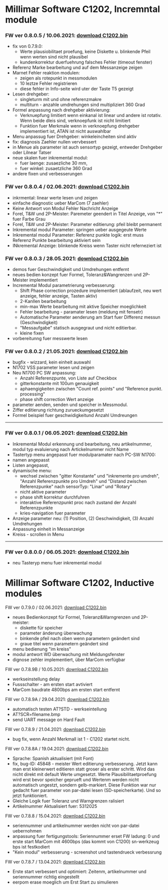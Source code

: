 
# Millimar Software C1202, Incremntal module

### **FW ver 0.8.0.5 / 10.06.2021: [download C1202.bin](https://github.com/k-szczeciak/C1202RelOpen/raw/master/0.8.0.5/C1202.bin)**
- fix von 0.7.9.0:
  - Werte plausiobilitaet proefung, keine Diskette u. blinkende Pfeil wenn werten sind nicht plausibel
  - kundenkorrektur duerfuehrung falsches Fehler (timeout fenster)
- Referenz Marke bearbeitung und auf dem Messanzeige zeigen
- Marnet Fehler reaktion modulen:
  - zeigen als rotepunkt in messmodulen
  - 10 leztze Fehler registrieren
  - diese fehler in Info-seite wird uter der Taste T5 gezeigt
- Lesen drehgeber:
  - singleturm mit und ohne referenzmakre
  - multiturn - anzahle umdrehungen sind multipliziert 360 Grad
- Formel anpassung nach drehgeber aktivierung:
  - Verknuepfung limitiert wenn einkanal ist linear und andere ist rotativ. Wenn beide dleis sind, verknoepfunk ist nicht limitiert
  - Funktion fuer Merkmale wenn in verknoepfung drehgeber implementiert ist, ATAN ist nicht auswahlbar
- Menu anpassug fuer Drehgeber: winkeleincheiten sind aktiv
- fix: diagnosis Zaehler nullen vervbessert
- in Menue als parameter ist auch sensortyp gezeigt, entweder Drehgeber oder Lilnear Tatser
- neue skalen fuer inkremental modul:
  - fuer laenge: zusaezliche 30 mm, 
  - fuer winkel: zusaetzliche 360 Grad
- andere fixen und verbesserungen

### **FW ver 0.8.0.4 / 02.06.2021: [download C1202.bin](https://github.com/k-szczeciak/C1202RelOpen/raw/master/0.8.0.4/C1202.bin)**
- inkrmental: linear werte lesen und zeigen
- einfache diagnostic ueber MarCom (7 zaehler)
- Keine Antwort von Modul Fehler Nachricht Anzeige 
- Forel, T&W und 2P-Meister: Paremeter geendert in Titel Anzeige, von "*" fuer Farbe Grau
- Forel, T&W und 2P-Meister: Parameter editierung: pfeil bleibt permanent
- Inkremental modul Parameter: springen ueber ausgegeute Werte
- Inkremental modul Parameter: Referenz punkte logik: erst muss Referenz Punkte bearbeitung aktiviert sein
- INkremental Anzeige: blinkende Kreiss wenn Taster nicht referneziert ist


### **FW ver 0.8.0.3 / 28.05.2021: [download C1202.bin](https://github.com/k-szczeciak/C1202RelOpen/raw/master/0.8.0.3/C1202.bin)**
- demos fuer Geschwindigkeit und Umdrehungen entfernt
- neues bedien konzept fuer Formel, Toleranz&Wangrenzen und 2P-Meister implementiert
- Incremental Modul parametrierung verbesserung:
  - Shift Phase correction prozedure implementiert (ablaufzeit, neu wert anzeige, fehler anzeige, Tasten aktiv)
  - 2-Kanllen bearbeitung
  - min-max Werte bearbeitung mit aktive Speicher moeglichkeit
  - Fehler bearbeitung - paramater lesen (meldung mit fensetr)
  - Automatische Parameter aenderung am Start fuer Differenz messun (Geschwindigkeit)
  - "Messaufgabe" statisch ausgegraut und nicht editierbar.
  - kleine fixen
- vorbereitunng fuer messwerte lesen

### **FW ver 0.8.0.2 / 21.05.2021: [download C1202.bin](https://github.com/k-szczeciak/C1202RelOpen/raw/master/0.8.0.2/C1202.bin)**
- bugfix - wizzard, kein einheit auswahl
- N1702 VSS parameter lesen und zeigen
- Neu N1700 PC SW anpassung:
  - Anzahl Referenzpunte, von Liste auf Checkbox
  - gitterkonstante mit 100um genauigkeit
  - aphaengigkeiten zwischen "Count ref. points" und "Reference punkt. processing"
  - phase shift correction Wert anzeige
- parameter aenden, senden und speicher in Messmodul. 
- Ziffer editierung richtung zurueckumgesetzt
- Formel beispiel fuer geschwidigkeitund Anzahl Umdreungen
---
### **FW ver 0.8.0.1 / 06.05.2021: [download C1202.bin](https://github.com/k-szczeciak/C1202RelOpen/raw/master/0.8.0.1/C1202.bin)**
- Inkremental Modul erkennung und bearbeitung, neu artikelnummer, modul typ evaluierung nach Artickelnummer nicht Name
- Tastertyp menu angepasst fuer modulparamater nach PC-SW N1700:
- namen angepasst
- Listen angepasst,
- dynamische menu:
  - wechsel zwischen "gitter Konstante" und "inkremente pro umdreh", "Anzahl Referenzpunkte pro Umdreh" und "Distand zwischen Referenzpunke" nach sensorTyp: "Linar" und "Rotary"
  - nicht aktive parameter
  - phase shift korrektur durchfuhren
  - interaktive Referenzpunkt proc nach zustand der Anzahl Referenzpunkte
  - kries-navigation fuer parameter
- Anzeige parameter neu: (1) Position, (2) Geschwindigkeit, (3) Anzahl Umdrehungen
- Anpassung einheit in Messanzeige
- Kreiss - scrollen in Menu
---
### **FW ver 0.8.0.0 / 06.05.2021: [download C1202.bin](https://github.com/k-szczeciak/C1202RelOpen/raw/master/0.8.0.0/C1202.bin)**
- neu Tasteryp menu fuer inkremental modul

# Millimar Software C1202, Inductive modules
FW ver 0.7.9.0 / 02.06.2021: [download C1202.bin](https://github.com/k-szczeciak/C1202RelOpen/raw/master/0.7.9.0/C1202.bin)
- neues Bedienkonzept für Formel, Toleranz&Warngrenzen und 2P-meister:
  - diskette für speicher
  - parameter änderung überwachung
  - binkende pfeil nach oben wenn parametern geändert sind
  - graue titel wenn parametern geändert sind
- menu bedienung "im kreiss"
- modul antwort WD überwachung mit Meldungsfenster
- dignose zehler implementiert, über MarCom verfügbar

FW ver 0.7.8.9B / 10.05.2021: [download C1202.bin](https://github.com/k-szczeciak/C1202RelOpen/raw/master/0.7.8.9B/C1202.bin)
- werkseinstellung delay
- Fussschalter - am ersten start avtiviert
- MarCom baudrate 4800bps am ersten start entfernt

FW ver 0.7.8.9A / 29.04.2021: [download C1202.bin](https://github.com/k-szczeciak/C1202RelOpen/raw/master/0.7.8.9A/C1202.bin)
- automatisch testen AT?STD - werkseintellung
- AT?SCR=filename.bmp
- send UART message on Hard Fault
  
FW ver 0.7.8.9 / 21.04.2021:  [download C1202.bin](https://github.com/k-szczeciak/C1202RelOpen/raw/master/0.7.8.9/C1202.bin)
- bug fix, wenn Anzahl Merkmall ist 1 - C1202 startet nicht.
  
FW ver 0.7.8.8A / 19.04.2021:  [download C1202.bin](https://github.com/k-szczeciak/C1202RelOpen/raw/master/0.7.8.8A/C1202.bin)
- Sprache: Spanish aktualisiert (mit Font)
- fix, bug-ID: 45848 - meister Wert editierung verbesserung. Jetzt kann man erst kleinerwert editieren statt groser als erster schritt. Wird das nicht direkt mit default Werte umgesetzt. Werte Plausibilitaetproefung wird erst bevor speicher geprueft und Wertenm werden nicht automatisch ungestzt, sondern gelb-markiert. Diese Funktion war nur gedacht fuer parameter von par-datei lesen (SD-speicherkarte). Und so jetzt funktioniert.
- Gleiche Logik fuer Toleranz und Warngrenzen ralisiert
- Artikelnummer Aktualisiert fuer: 5312025
  
FW ver 0.7.8.8 / 15.04.2021:  [download C1202.bin](https://github.com/k-szczeciak/C1202RelOpen/raw/master/0.7.8.8/C1202.bin)
- seriennummer und artikelnummer werden nicht von par-datei uebernohmen
- anpassung fuer fertigungstools: Seriennummer erset FW ladung: 0 und erste start MarCom mit 4600bps (das kommt von C1200) sn-werkzeug bps ist festkodiert
- "Kein modul" verbesserung - screenshot und tastendrueck verbessrung

FW ver 0.7.8.7 / 13.04.2021: [download C1202.bin](https://github.com/k-szczeciak/C1202RelOpen/raw/master/0.7.8.7/C1202.bin)
- Erste start verbessert und optimiert: Zeitenm, artikelnummer und seriennummer richtig eingestellt
- eerpom erase moeglich um Erst Start zu simulieren
